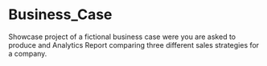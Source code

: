 # Business_Case
Showcase project of a fictional business case were you are asked to produce and Analytics Report comparing three different sales strategies for a company.
